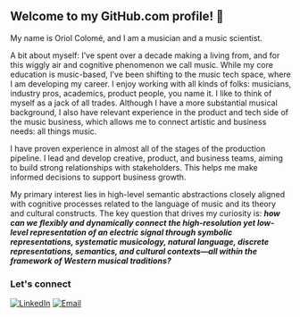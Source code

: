 ## Welcome to my GitHub.com profile! 👋
My name is Oriol Colomé, and I am a musician and a music scientist. 

A bit about myself: I’ve spent over a decade making a living from, and for this wiggly air and cognitive phenomenon we call music. While my core education is music-based, I’ve been shifting to the music tech space, where I am developing my career. I enjoy working with all kinds of folks: musicians, industry pros, academics, product people, you name it. I like to think of myself as a jack of all trades. Although I have a more substantial musical background, I also have relevant experience in the product and tech side of the music business, which allows me to connect artistic and business needs: all things music.

I have proven experience in almost all of the stages of the production pipeline. I lead and develop creative, product, and business teams, aiming to build strong relationships with stakeholders. This helps me make informed decisions to support business growth.

My primary interest lies in high-level semantic abstractions closely aligned with cognitive processes related to the language of music and its theory and cultural constructs. The key question that drives my curiosity is: **_how can we flexibly and dynamically connect the high-resolution yet low-level representation of an electric signal through symbolic representations, systematic musicology, natural language, discrete representations, semantics, and cultural contexts—all within the framework of Western musical traditions?_**

### Let's connect
[![LinkedIn](https://img.shields.io/badge/-LinkedIn-0077B5?style=flat&logo=LinkedIn&logoColor=white)](https://www.linkedin.com/in/ocf/)
[![Email](https://img.shields.io/badge/-Email-D14836?style=flat&logo=Gmail&logoColor=white)](mailto:oriolcolomefont@gmail.com)
